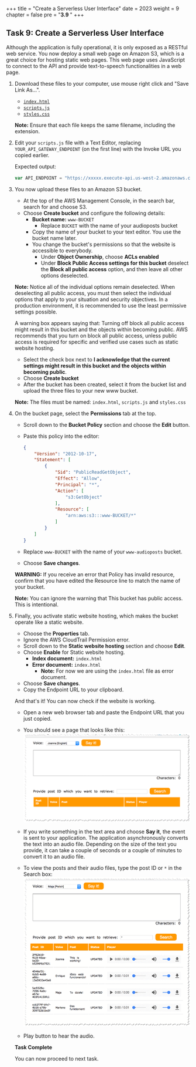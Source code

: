 +++
title = "Create a Serverless User Interface"
date = 2023
weight = 9
chapter = false
pre = "<b>3.9 </b>"
+++

## Task 9: Create a Serverless User Interface

Although the application is fully operational, it is only exposed as a RESTful web service. You now deploy a small web page on Amazon S3, which is a great choice for hosting static web pages. This web page uses JavaScript to connect to the API and provide text-to-speech functionalities in a web page.

1. Download these files to your computer, use mouse right click and "Save Link As...".

   - [`index.html`](https://static.us-east-1.prod.workshops.aws/public/2b2654d0-25fc-498c-9d95-069507fc0346/static/scripts/index.html)
   - [`scripts.js`](https://static.us-east-1.prod.workshops.aws/public/2b2654d0-25fc-498c-9d95-069507fc0346/static/scripts/scripts.js)
   - [`styles.css`](https://static.us-east-1.prod.workshops.aws/public/2b2654d0-25fc-498c-9d95-069507fc0346/static/scripts/styles.css)

   **Note:** Ensure that each file keeps the same filename, including the extension.

2. Edit your `scripts.js` file with a Text Editor, replacing `YOUR_API_GATEWAY_ENDPOINT` (on the first line) with the Invoke URL you copied earlier.

   Expected output:

   ```javascript
   var API_ENDPOINT = "https://xxxxx.execute-api.us-west-2.amazonaws.com/Dev"
   ```

3. You now upload these files to an Amazon S3 bucket.

   - At the top of the AWS Management Console, in the search bar, search for and choose S3.
   - Choose **Create bucket** and configure the following details:
     - **Bucket name:** `www-BUCKET`
       - Replace `BUCKET` with the name of your audioposts bucket
     - Copy the name of your bucket to your text editor. You use the bucket name later.
     - You change the bucket's permissions so that the website is accessible to everybody.
       - Under **Object Ownership**, choose **ACLs enabled**
       - Under **Block Public Access settings for this bucket** deselect the **Block all public access** option, and then leave all other options deselected.

   **Note:** Notice all of the individual options remain deselected. When deselecting all public access, you must then select the individual options that apply to your situation and security objectives. In a production environment, it is recommended to use the least permissive settings possible.

   A warning box appears saying that: Turning off block all public access might result in this bucket and the objects within becoming public. AWS recommends that you turn on block all public access, unless public access is required for specific and verified use cases such as static website hosting.

   - Select the check box next to **I acknowledge that the current settings might result in this bucket and the objects within becoming public**.
   - Choose **Create bucket**
   - After the bucket has been created, select it from the bucket list and upload the three files to your new www bucket.

   **Note:** The files must be named: `index.html`, `scripts.js` and `styles.css`

4. On the bucket page, select the **Permissions** tab at the top.

   - Scroll down to the **Bucket Policy** section and choose the **Edit** button.
   - Paste this policy into the editor:

     ```json
     {
         "Version": "2012-10-17",
         "Statement": [
             {
                 "Sid": "PublicReadGetObject",
                 "Effect": "Allow",
                 "Principal": "*",
                 "Action": [
                     "s3:GetObject"
                 ],
                 "Resource": [
                     "arn:aws:s3:::www-BUCKET/*"
                 ]
             }
         ]
     }
     ```

   - Replace `www-BUCKET` with the name of your `www-audioposts` bucket.
   - Choose **Save changes**.

   **WARNING:** If you receive an error that Policy has invalid resource, confirm that you have edited the Resource line to match the name of your bucket.

   **Note:** You can ignore the warning that This bucket has public access. This is intentional.

5. Finally, you activate static website hosting, which makes the bucket operate like a static website.

   - Choose the **Properties** tab.
   - Ignore the AWS CloudTrail Permission error.
   - Scroll down to the **Static website hosting** section and choose **Edit**.
   - Choose **Enable** for Static website hosting.
     - **Index document:** `index.html`
     - **Error document:** `index.html`
       - **Note:** For now we are using the `index.html` file as error document.
   - Choose **Save changes**.
   - Copy the Endpoint URL to your clipboard.

   And that's it! You can now check if the website is working.

   - Open a new web browser tab and paste the Endpoint URL that you just copied.
   - You should see a page that looks like this:
   ![App](../Images/ui3.gif)

   - If you write something in the text area and choose **Say it**, the event is sent to your application. The application asynchronously converts the text into an audio file. Depending on the size of the text you provide, it can take a couple of seconds or a couple of minutes to convert it to an audio file.

   - To view the posts and their audio files, type the post ID or `*` in the Search box:
   ![App](../Images/ui5.gif)


   - Play button to hear the audio.

   **Task Complete**

   You can now proceed to next task.